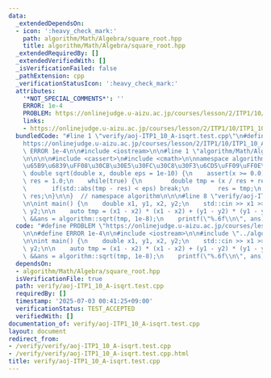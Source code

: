 ```yaml
---
data:
  _extendedDependsOn:
  - icon: ':heavy_check_mark:'
    path: algorithm/Math/Algebra/square_root.hpp
    title: algorithm/Math/Algebra/square_root.hpp
  _extendedRequiredBy: []
  _extendedVerifiedWith: []
  _isVerificationFailed: false
  _pathExtension: cpp
  _verificationStatusIcon: ':heavy_check_mark:'
  attributes:
    '*NOT_SPECIAL_COMMENTS*': ''
    ERROR: 1e-4
    PROBLEM: https://onlinejudge.u-aizu.ac.jp/courses/lesson/2/ITP1/10/ITP1_10_A
    links:
    - https://onlinejudge.u-aizu.ac.jp/courses/lesson/2/ITP1/10/ITP1_10_A
  bundledCode: "#line 1 \"verify/aoj-ITP1_10_A-isqrt.test.cpp\"\n#define PROBLEM \"\
    https://onlinejudge.u-aizu.ac.jp/courses/lesson/2/ITP1/10/ITP1_10_A\"\n\n#define\
    \ ERROR 1e-4\n\n#include <iostream>\n\n#line 1 \"algorithm/Math/Algebra/square_root.hpp\"\
    \n\n\n\n#include <cassert>\n#include <cmath>\n\nnamespace algorithm {\n\n// \u5E73\
    \u65B9\u6839\uFF08\u30CB\u30E5\u30FC\u30C8\u30F3\u6CD5\uFF09\uFF0E\nconstexpr\
    \ double sqrt(double x, double eps = 1e-10) {\n    assert(x >= 0.0);\n    double\
    \ res = 1.0;\n    while(true) {\n        double tmp = (x / res + res) / 2;\n \
    \       if(std::abs(tmp - res) < eps) break;\n        res = tmp;\n    }\n    return\
    \ res;\n}\n\n}  // namespace algorithm\n\n\n#line 8 \"verify/aoj-ITP1_10_A-isqrt.test.cpp\"\
    \n\nint main() {\n    double x1, y1, x2, y2;\n    std::cin >> x1 >> y1 >> x2 >>\
    \ y2;\n\n    auto tmp = (x1 - x2) * (x1 - x2) + (y1 - y2) * (y1 - y2);\n    auto\
    \ &&ans = algorithm::sqrt(tmp, 1e-8);\n    printf(\"%.6f\\n\", ans);\n}\n"
  code: "#define PROBLEM \"https://onlinejudge.u-aizu.ac.jp/courses/lesson/2/ITP1/10/ITP1_10_A\"\
    \n\n#define ERROR 1e-4\n\n#include <iostream>\n\n#include \"../algorithm/Math/Algebra/square_root.hpp\"\
    \n\nint main() {\n    double x1, y1, x2, y2;\n    std::cin >> x1 >> y1 >> x2 >>\
    \ y2;\n\n    auto tmp = (x1 - x2) * (x1 - x2) + (y1 - y2) * (y1 - y2);\n    auto\
    \ &&ans = algorithm::sqrt(tmp, 1e-8);\n    printf(\"%.6f\\n\", ans);\n}\n"
  dependsOn:
  - algorithm/Math/Algebra/square_root.hpp
  isVerificationFile: true
  path: verify/aoj-ITP1_10_A-isqrt.test.cpp
  requiredBy: []
  timestamp: '2025-07-03 00:41:25+09:00'
  verificationStatus: TEST_ACCEPTED
  verifiedWith: []
documentation_of: verify/aoj-ITP1_10_A-isqrt.test.cpp
layout: document
redirect_from:
- /verify/verify/aoj-ITP1_10_A-isqrt.test.cpp
- /verify/verify/aoj-ITP1_10_A-isqrt.test.cpp.html
title: verify/aoj-ITP1_10_A-isqrt.test.cpp
---
```

